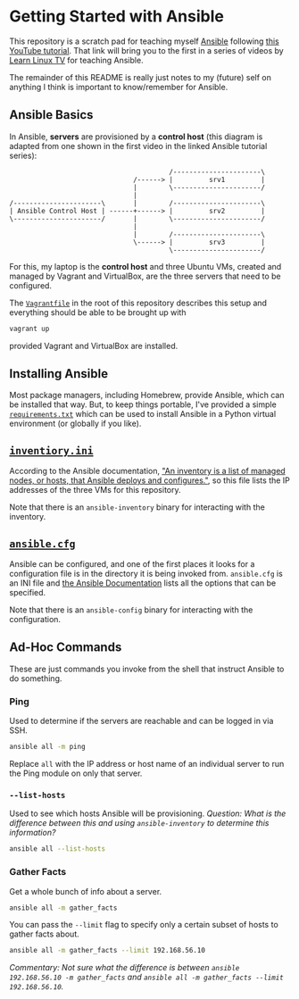 # Getting Started with Ansible

This repository is a scratch pad for teaching myself [Ansible][ansible] following [this YouTube tutorial][youtube].
That link will bring you to the first in a series of videos by [Learn Linux TV][learn-linux-tv] for teaching Ansible.

The remainder of this README is really just notes to my (future) self on anything I think is important to know/remember for Ansible.

## Ansible Basics

In Ansible, **servers** are provisioned by a **control host** (this diagram is adapted from one shown in the first video
in the linked Ansible tutorial series):

```
                                        /----------------------\
                               /------> |         srv1         |
                               |        \----------------------/
                               |
/----------------------\       |        /----------------------\
| Ansible Control Host | ------+------> |         srv2         |
\----------------------/       |        \----------------------/
                               |
                               |        /----------------------\
                               \------> |         srv3         | 
                                        \----------------------/
```

For this, my laptop is the **control host** and three Ubuntu VMs, created and managed by Vagrant and VirtualBox,
are the three servers that need to be configured.

The [`Vagrantfile`](./Vagrantfile) in the root of this repository describes this setup and everything should be
able to be brought up with

```bash
vagrant up
```

provided Vagrant and VirtualBox are installed.

## Installing Ansible

Most package managers, including Homebrew, provide Ansible, which can be installed that way. But, to keep things portable,
I've provided a simple [`requirements.txt`](./requirements.txt) which can be used to install Ansible in a Python virtual environment
(or globally if you like).

## [`inventiory.ini`](./inventory.ini)

According to the Ansible documentation, ["An inventory is a list of managed nodes, or hosts, that Ansible deploys and configures."][inventory-docs],
so this file lists the IP addresses of the three VMs for this repository.

Note that there is an `ansible-inventory` binary for interacting with the inventory.

## [`ansible.cfg`](./ansible.cfg)

Ansible can be configured, and one of the first places it looks for a configuration file is in the directory it is
being invoked from. `ansible.cfg` is an INI file and [the Ansible Documentation][config-docs] lists all the options
that can be specified.

Note that there is an `ansible-config` binary for interacting with the configuration.

## Ad-Hoc Commands

These are just commands you invoke from the shell that instruct Ansible to do something.

### Ping

Used to determine if the servers are reachable and can be logged in via SSH.

```bash
ansible all -m ping
```

Replace `all` with the IP address or host name of an individual server to run the Ping module on only that server.

### `--list-hosts`

Used to see which hosts Ansible will be provisioning. _Question: What is the difference between this and using `ansible-inventory`
to determine this information?_

```bash
ansible all --list-hosts
```

### Gather Facts

Get a whole bunch of info about a server.

```bash
ansible all -m gather_facts
```

You can pass the `--limit` flag to specify only a certain subset of hosts to gather facts about.

```bash
ansible all -m gather_facts --limit 192.168.56.10
```

_Commentary: Not sure what the difference is between `ansible 192.168.56.10 -m gather_facts` and
`ansible all -m gather_facts --limit 192.168.56.10`._

[ansible]: https://www.ansible.com
[youtube]: https://youtu.be/3RiVKs8GHYQ
[learn-linux-tv]: https://www.learnlinux.tv/
[inventory-docs]: https://docs.ansible.com/ansible/latest/inventory_guide/index.html
[config-docs]: https://docs.ansible.com/ansible/latest/reference_appendices/config.html
